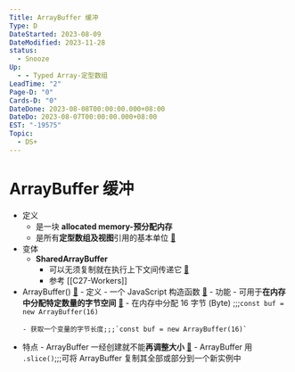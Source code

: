 ```yaml
---
Title: ArrayBuffer 缓冲
Type: D
DateStarted: 2023-08-09
DateModified: 2023-11-28
status:
  - Snooze
Up:
  - - Typed Array-定型数组
LeadTime: "2"
Page-D: "0"
Cards-D: "0"
DateDone: 2023-08-08T00:00:00.000+08:00
DateDo: 2023-08-07T00:00:00.000+08:00
EST: "-19575"
Topic:
  - DS+
---
```


# ArrayBuffer 缓冲

- 定义
  - 是一块 **allocated memory-预分配内存**
  - 是所有**定型数组及视图**引用的基本单位 [📌](obsidian://jump-to-pdf?id=ProJS-ZN&annotate=a949b9f3-3b65-c7d9)
- 变体
  - **SharedArrayBuffer**
    - 可以无须复制就在执行上下文间传递它 [📌](obsidian://jump-to-pdf?id=ProJS-ZN&annotate=1b4b8715-6f67-9be9)
    - 参考 [[C27-Workers]]
- ArrayBuffer() [📌](obsidian://jump-to-pdf?id=ProJS-ZN&annotate=7ab34090-1e66-e3fa) - 定义 - 一个 JavaScript 构造函数 [📌](obsidian://jump-to-pdf?id=ProJS-ZN&annotate=b334972c-db54-863b) - 功能 - 可用于**在内存中分配特定数量的字节空间** [📌](obsidian://jump-to-pdf?id=ProJS-ZN&annotate=f10694c3-087a-9f6c) - 在内存中分配 16 字节 (Byte) ;;;`const buf = new ArrayBuffer(16)`
  <!--SR:!2023-08-25,10,250!2023-08-22,7,250-->
      - 获取一个变量的字节长度;;;`const buf = new ArrayBuffer(16)`
  <!--SR:!2023-08-25,10,250!2023-08-24,9,250-->
- 特点 - ArrayBuffer 一经创建就不能**再调整大小** [📌](obsidian://jump-to-pdf?id=ProJS-ZN&annotate=1da5596a-436b-d980) - ArrayBuffer 用 `.slice()`;;;可将 ArrayBuffer 复制其全部或部分到一个新实例中
<!--SR:!2023-08-25,10,250!2023-08-21,6,250-->
